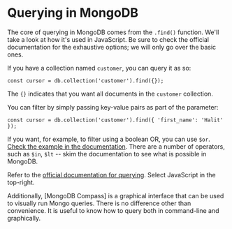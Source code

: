 # Querying in MongoDB
The core of querying in MongoDB comes from the `.find()` function. We'll take a
look at how it's used in JavaScript. Be sure to check the official documentation
for the exhaustive options; we will only go over the basic ones.

If you have a collection named `customer`, you can query it as so:
```
const cursor = db.collection('customer').find({});
```

The `{}` indicates that you want all documents in the `customer` collection.

You can filter by simply passing key-value pairs as part of the parameter:

```
const cursor = db.collection('customer').find({ 'first_name': 'Halit' });
```

If you want, for example, to filter using a boolean OR, you can use `$or`.
[Check the example in the
documentation](https://docs.mongodb.com/manual/tutorial/query-documents/#specify-or-conditions). There are a number of operators, such as `$in`, `$lt` -- skim the documentation to see what is possible in MongoDB.

Refer to the [official documentation for
querying](https://docs.mongodb.com/manual/tutorial/query-documents/). Select
JavaScript in the top-right.

Additionally, [MongoDB Compass] is a graphical interface that can be used to visually run
Mongo queries. There is no difference other than convenience. It is useful to
know how to query both in command-line and graphically. 



